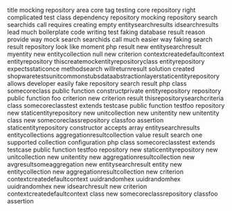 title mocking repository area core tag testing core repository right complicated test class dependency repository mocking repository search searchids call requires creating empty entitysearchresults idsearchresults lead much boilerplate code writing test faking database result reason provide way mock search searchids call much easier way faking search result repository look like moment php result new entitysearchresult myentity new entitycollection null new criterion contextcreatedefaultcontext entityrepository thiscreatemockentityrepositoryclass entityrepository expectsstaticonce methodsearch willreturnresult solution created shopwaretestsunitcommonstubsdataabstractionlayerstaticentityrepository allows developer easily fake repository search result php class somecoreclass public function constructprivate entityrepository repository public function foo criterion new criterion result thisrepositorysearchcriteria class somecoreclasstest extends testcase public function testfoo repository new staticentityrepository new unitcollection new unitentity new unitentity class new somecoreclassrepository classfoo assertion staticentityrepository constructor accepts array entitysearchresults entitycollections aggregationresultcollection value result search one supported collection configuration php class somecoreclasstest extends testcase public function testfoo repository new staticentityrepository new unitcollection new unitentity new aggregationresultcollection new avgresultsomeaggregation new entitysearchresult entity new entitycollection new aggregationresultcollection new criterion contextcreatedefaultcontext uuidrandomhex uuidrandomhex uuidrandomhex new idsearchresult new criterion contextcreatedefaultcontext class new somecoreclassrepository classfoo assertion